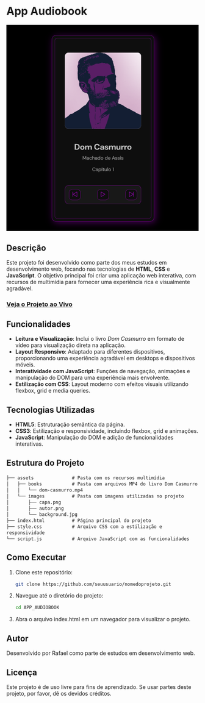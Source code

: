 # App Audiobook

![Capa do Projeto](assets/images/app_image.png)

## Descrição

Este projeto foi desenvolvido como parte dos meus estudos em desenvolvimento web, focando nas tecnologias de **HTML**, **CSS** e **JavaScript**. O objetivo principal foi criar uma aplicação web interativa, com recursos de multimídia para fornecer uma experiência rica e visualmente agradável. 

### [Veja o Projeto ao Vivo](https://raphabook.raphaelburiola.com.br/)

## Funcionalidades

- **Leitura e Visualização**: Inclui o livro *Dom Casmurro* em formato de vídeo para visualização direta na aplicação.
- **Layout Responsivo**: Adaptado para diferentes dispositivos, proporcionando uma experiência agradável em desktops e dispositivos móveis.
- **Interatividade com JavaScript**: Funções de navegação, animações e manipulação do DOM para uma experiência mais envolvente.
- **Estilização com CSS**: Layout moderno com efeitos visuais utilizando flexbox, grid e media queries.

## Tecnologias Utilizadas

- **HTML5**: Estruturação semântica da página.
- **CSS3**: Estilização e responsividade, incluindo flexbox, grid e animações.
- **JavaScript**: Manipulação do DOM e adição de funcionalidades interativas.

## Estrutura do Projeto

```plaintext
├── assets              # Pasta com os recursos multimídia
│   ├── books           # Pasta com arquivos MP4 do livro Dom Casmurro
│   │   └── dom-casmurro.mp4
│   └── images          # Pasta com imagens utilizadas no projeto
│       ├── capa.png
│       ├── autor.png
│       └── background.jpg
├── index.html          # Página principal do projeto
├── style.css           # Arquivo CSS com a estilização e responsividade
└── script.js           # Arquivo JavaScript com as funcionalidades
```
## Como Executar

1. Clone este repositório:
   ```bash
   git clone https://github.com/seuusuario/nomedoprojeto.git

2. Navegue até o diretório do projeto:
   ```bash
   cd APP_AUDIOBOOK

3. Abra o arquivo index.html em um navegador para visualizar o projeto.

## Autor

Desenvolvido por Rafael como parte de estudos em desenvolvimento web.

## Licença

Este projeto é de uso livre para fins de aprendizado. Se usar partes deste projeto, por favor, dê os devidos créditos.
